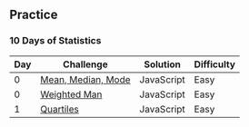 ## Practice

### 10 Days of Statistics

| Day | Challenge                                                                                                                                             | Solution   | Difficulty |
| --- | ----------------------------------------------------------------------------------------------------------------------------------------------------- | ---------- | ---------- |
| 0   | [Mean, Median, Mode](https://github.com/aldoignatachandra/HACKERRANK/tree/master/javascript/10-days-of-statistics/day-0/mean-median-mode/solution.js) | JavaScript | Easy       |
| 0   | [Weighted Man](https://github.com/aldoignatachandra/HACKERRANK/tree/master/javascript/10-days-of-statistics/day-0/weighted-man/solution.js)           | JavaScript | Easy       |
| 1   | [Quartiles](https://github.com/aldoignatachandra/HACKERRANK/tree/master/javascript/10-days-of-statistics/day-1/quartiles/solution.js)                 | JavaScript | Easy       |
